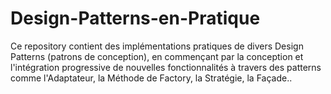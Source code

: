 # Design-Patterns-en-Pratique
Ce repository contient des implémentations pratiques de divers Design Patterns (patrons de conception), en commençant par la conception et l'intégration progressive de nouvelles fonctionnalités à travers des patterns comme l'Adaptateur, la Méthode de Factory, la Stratégie, la Façade..
